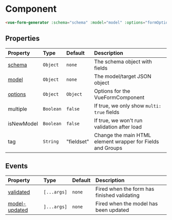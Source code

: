 # Component

```html
<vue-form-generator :schema="schema" :model="model" :options="formOptions"></vue-form-generator>
```

## Properties

| Property | Type | Default | Description |
| :--- | :--- | :--- | :--- |
| [schema](schema.md) | `Object` | `none` | The schema object with fields |
| [model](model.md) | `Object` | `none` | The model/target JSON object |
| [options](options.md) | `Object` | `Object` | Options for the VueFormComponent |
| multiple | `Boolean` | `false` | If true, we only show `multi: true` fields |
| isNewModel | `Boolean` | `false` | If true, we won't run validation after load |
| tag | `String` | "fieldset" | Change the main HTML element wrapper for Fields and Groups |


## Events

| Property | Type | Default | Description |
| :--- | :--- | :--- | :--- |
| [validated](events.md) | `[...args]` | `none` | Fired when the form has finished validating |
| [model-updated](events.md) | `]...args]` | `none` | Fired when the model has been updated |